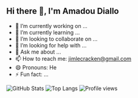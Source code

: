 ## Hi there 👋, I'm Amadou Diallo


- 🔭 I’m currently working on ...
- 🌱 I’m currently learning ...
- 👯 I’m looking to collaborate on ...
- 🤔 I’m looking for help with ...
- 💬 Ask me about ...
- 📫 How to reach me: jimlecracken@gmail.com
- 😄 Pronouns: He
- ⚡ Fun fact: ...



![GitHub Stats](https://github-readme-stats.vercel.app/api?username=jimlecracken13&show_icons=true&theme=tokyonight)
![Top Langs](https://github-readme-stats.vercel.app/api/top-langs/?username=jimlecracken13&layout=compact&theme=tokyonight)
![Profile views](https://komarev.com/ghpvc/?username=jimlecracken13&color=blue)


